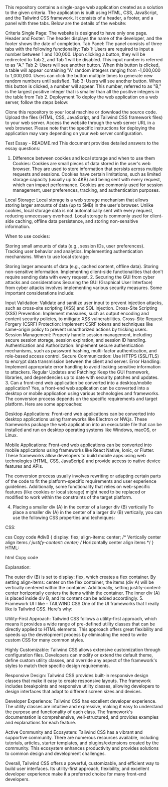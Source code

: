 This repository contains a single-page web application created as a solution to the given criteria. The application is built using HTML, CSS, JavaScript, and the Tailwind CSS framework. It consists of a header, a footer, and a panel with three tabs. Below are the details of the website:

Criteria
Single Page: The website is designed to have only one page.
Header and Footer: The header displays the name of the developer, and the footer shows the date of completion.
Tab Panel: The panel consists of three tabs with the following functionality:
Tab 1: Users are required to input a number between 1 and 100,000. Upon clicking a button, they will be redirected to Tab 2, and Tab 1 will be disabled. This input number is referred to as "A."
Tab 2: Users will see another button. When this button is clicked, a table will appear containing "A" random integers ranging from -1,000,000 to 1,000,000. Users can click the button multiple times to generate new random numbers until satisfied.
Tab 3: Users will see another button. When this button is clicked, a number will appear. This number, referred to as "B," is the largest positive integer that is smaller than all the positive integers in the table from Tab 2.
Deployment
To deploy the web application on a web server, follow the steps below:

Clone this repository to your local machine or download the source code.
Upload the files (HTML, CSS, JavaScript, and Tailwind CSS framework files) to your web server.
Access the website through the web server URL in a web browser.
Please note that the specific instructions for deploying the application may vary depending on your web server configuration.

Test Essay - README.md
This document provides detailed answers to the essay questions:

1. Difference between cookies and local storage and when to use them
Cookies: Cookies are small pieces of data stored in the user's web browser. They are used to store information that persists across multiple requests and sessions. Cookies have certain limitations, such as limited storage capacity (usually up to 4KB) and being sent with every request, which can impact performance. Cookies are commonly used for session management, user preferences, tracking, and authentication purposes.

Local Storage: Local storage is a web storage mechanism that allows storing larger amounts of data (up to 5MB) in the user's browser. Unlike cookies, local storage data is not automatically sent with every request, reducing unnecessary overhead. Local storage is commonly used for client-side caching, offline data persistence, and storing non-sensitive information.

When to use cookies:

Storing small amounts of data (e.g., session IDs, user preferences).
Tracking user behavior and analytics.
Implementing authentication mechanisms.
When to use local storage:

Storing larger amounts of data (e.g., cached content, offline data).
Storing non-sensitive information.
Implementing client-side functionalities that don't require sending data with every request.
2. Securing the GUI from cyber attacks and considerations
Securing the GUI (Graphical User Interface) from cyber attacks involves implementing various security measures. Some important considerations include:

Input Validation: Validate and sanitize user input to prevent injection attacks, such as cross-site scripting (XSS) and SQL injection.
Cross-Site Scripting (XSS) Prevention: Implement measures, such as output encoding and content security policies, to mitigate XSS vulnerabilities.
Cross-Site Request Forgery (CSRF) Protection: Implement CSRF tokens and techniques like same-origin policy to prevent unauthorized actions by tricking users.
Session Management: Properly handle session management, including secure session storage, session expiration, and session ID handling.
Authentication and Authorization: Implement secure authentication mechanisms, such as password hashing, multi-factor authentication, and role-based access control.
Secure Communication: Use HTTPS (SSL/TLS) to encrypt data transmission between the client and server.
Error Handling: Implement appropriate error handling to avoid leaking sensitive information to attackers.
Regular Updates and Patching: Keep the GUI framework, libraries, and dependencies up to date with security patches and updates.
3. Can a front-end web application be converted into a desktop/mobile application?
Yes, a front-end web application can be converted into a desktop or mobile application using various technologies and frameworks. The conversion process depends on the specific requirements and target platform. Here are some approaches:

Desktop Applications: Front-end web applications can be converted into desktop applications using frameworks like Electron or NW.js. These frameworks package the web application into an executable file that can be installed and run on desktop operating systems like Windows, macOS, or Linux.

Mobile Applications: Front-end web applications can be converted into mobile applications using frameworks like React Native, Ionic, or Flutter. These frameworks allow developers to build mobile apps using web technologies (HTML, CSS, JavaScript) and provide access to native device features and APIs.

The conversion process usually involves rewriting or adapting certain parts of the code to fit the platform-specific requirements and user experience guidelines. Additionally, some functionality that relies on web-specific features (like cookies or local storage) might need to be replaced or modified to work within the constraints of the target platform.

4. Placing a smaller div (A) in the center of a larger div (B) vertically
To place a smaller div (A) in the center of a larger div (B) vertically, you can use the following CSS properties and techniques:

CSS:

css
Copy code
#divB {
  display: flex;
  align-items: center; /* Vertically center align items */
  justify-content: center; /* Horizontally center align items */
}
HTML:

html
Copy code
<div id="divB">
  <div id="divA">
    <!-- Content of div A -->
  </div>
</div>
Explanation:

The outer div (B) is set to display: flex, which creates a flex container.
By setting align-items: center on the flex container, the items (div A) will be vertically centered within the container.
Additionally, setting justify-content: center horizontally centers the items within the container.
The inner div (A) is placed inside div B, and its content can be added accordingly.
5. Framework UI I like - TAILWIND CSS
One of the UI frameworks that I really like is Tailwind CSS. Here's why:

Utility-First Approach: Tailwind CSS follows a utility-first approach, which means it provides a wide range of pre-defined utility classes that can be directly applied to HTML elements. This approach offers great flexibility and speeds up the development process by eliminating the need to write custom CSS for many common styles.

Highly Customizable: Tailwind CSS allows extensive customization through configuration files. Developers can modify or extend the default theme, define custom utility classes, and override any aspect of the framework's styles to match their specific design requirements.

Responsive Design: Tailwind CSS provides built-in responsive design classes that make it easy to create responsive layouts. The framework includes breakpoints and responsive utility classes, allowing developers to design interfaces that adapt to different screen sizes and devices.

Developer Experience: Tailwind CSS has excellent developer experience. The utility classes are intuitive and expressive, making it easy to understand the purpose and functionality of each class. The framework's documentation is comprehensive, well-structured, and provides examples and explanations for each feature.

Active Community and Ecosystem: Tailwind CSS has a vibrant and supportive community. There are numerous resources available, including tutorials, articles, starter templates, and plugins/extensions created by the community. This ecosystem enhances productivity and provides solutions to common design and development challenges.

Overall, Tailwind CSS offers a powerful, customizable, and efficient way to build user interfaces. Its utility-first approach, flexibility, and excellent developer experience make it a preferred choice for many front-end developers.